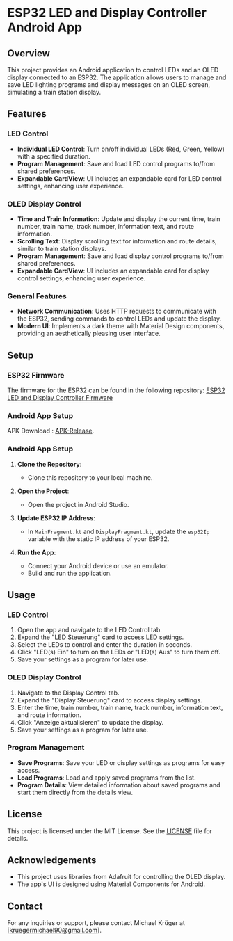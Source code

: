 # ESP32 LED and Display Controller Android App

## Overview

This project provides an Android application to control LEDs and an OLED display connected to an ESP32. The application allows users to manage and save LED lighting programs and display messages on an OLED screen, simulating a train station display.

## Features

### LED Control
- **Individual LED Control**: Turn on/off individual LEDs (Red, Green, Yellow) with a specified duration.
- **Program Management**: Save and load LED control programs to/from shared preferences.
- **Expandable CardView**: UI includes an expandable card for LED control settings, enhancing user experience.

### OLED Display Control
- **Time and Train Information**: Update and display the current time, train number, train name, track number, information text, and route information.
- **Scrolling Text**: Display scrolling text for information and route details, similar to train station displays.
- **Program Management**: Save and load display control programs to/from shared preferences.
- **Expandable CardView**: UI includes an expandable card for display control settings, enhancing user experience.

### General Features
- **Network Communication**: Uses HTTP requests to communicate with the ESP32, sending commands to control LEDs and update the display.
- **Modern UI**: Implements a dark theme with Material Design components, providing an aesthetically pleasing user interface.

## Setup

### ESP32 Firmware

The firmware for the ESP32 can be found in the following repository: [ESP32 LED and Display Controller Firmware](https://github.com/Cabzla/LED_OLED_ESP32)

### Android App Setup

APK Download : [APK-Release](https://github.com/Cabzla/LED_OLED_Control/tree/master/app/release).

### Android App Setup

1. **Clone the Repository**:
   - Clone this repository to your local machine.

2. **Open the Project**:
   - Open the project in Android Studio.

3. **Update ESP32 IP Address**:
   - In `MainFragment.kt` and `DisplayFragment.kt`, update the `esp32Ip` variable with the static IP address of your ESP32.

4. **Run the App**:
   - Connect your Android device or use an emulator.
   - Build and run the application.

## Usage

### LED Control
1. Open the app and navigate to the LED Control tab.
2. Expand the "LED Steuerung" card to access LED settings.
3. Select the LEDs to control and enter the duration in seconds.
4. Click "LED(s) Ein" to turn on the LEDs or "LED(s) Aus" to turn them off.
5. Save your settings as a program for later use.

### OLED Display Control
1. Navigate to the Display Control tab.
2. Expand the "Display Steuerung" card to access display settings.
3. Enter the time, train number, train name, track number, information text, and route information.
4. Click "Anzeige aktualisieren" to update the display.
5. Save your settings as a program for later use.

### Program Management
- **Save Programs**: Save your LED or display settings as programs for easy access.
- **Load Programs**: Load and apply saved programs from the list.
- **Program Details**: View detailed information about saved programs and start them directly from the details view.

## License

This project is licensed under the MIT License. See the [LICENSE](LICENSE) file for details.

## Acknowledgements

- This project uses libraries from Adafruit for controlling the OLED display.
- The app's UI is designed using Material Components for Android.

## Contact

For any inquiries or support, please contact Michael Krüger at [kruegermichael90@gmail.com].

